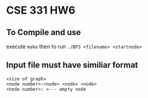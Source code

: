 # CSE 331 HW6
## To Compile and use
execute `make` then to run `./BFS <filename> <startnode>`

## Input file must have similiar format
```
<size of graph>
<node number>:<node> <node> <node>
<node number>: <--- empty node
```
